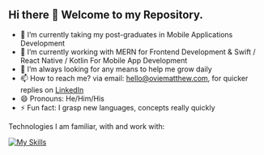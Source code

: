 ## Hi there 👋 Welcome to my Repository.

- 🔭 I’m currently taking my post-graduates in Mobile Applications Development
- 🌱 I’m currently working with MERN for Frontend Development & Swift / React Native / Kotlin For Mobile App Development
- 🤔 I’m always looking for any means to help me grow daily
- 📫 How to reach me? via email: hello@oviematthew.com, for quicker replies on <a href="https://www.linkedin.com/in/matthew-ovie-enamuotor-9992b6132/">LinkedIn</a>
- 😄 Pronouns: He/Him/His
- ⚡ Fun fact: I grasp new languages, concepts really quickly


Technologies I am familiar, with and work with: 

[![My Skills](https://skillicons.dev/icons?i=html,css,bootstrap,tailwind,sass,js,java,jquery,nodejs,sqlite,firebase,swift,react,redux,vercel,postman,docker,express,androidstudio,vscode,git,wordpress,photoshop,illustrator,figma,netlify)](https://skillicons.dev)









